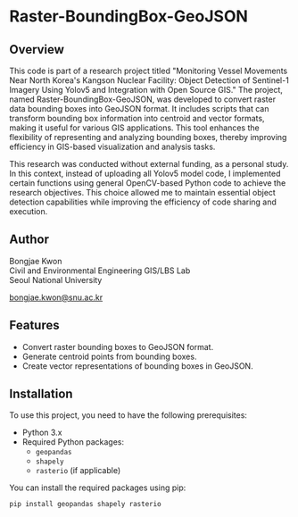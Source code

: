 # Raster-BoundingBox-GeoJSON

## Overview

This code is part of a research project titled "Monitoring Vessel Movements Near North Korea's Kangson Nuclear Facility: Object Detection of Sentinel-1 Imagery Using Yolov5 and Integration with Open Source GIS." The project, named Raster-BoundingBox-GeoJSON, was developed to convert raster data bounding boxes into GeoJSON format. It includes scripts that can transform bounding box information into centroid and vector formats, making it useful for various GIS applications. This tool enhances the flexibility of representing and analyzing bounding boxes, thereby improving efficiency in GIS-based visualization and analysis tasks.

This research was conducted without external funding, as a personal study. In this context, instead of uploading all Yolov5 model code, I implemented certain functions using general OpenCV-based Python code to achieve the research objectives. This choice allowed me to maintain essential object detection capabilities while improving the efficiency of code sharing and execution.
## Author

Bongjae Kwon  
Civil and Environmental Engineering GIS/LBS Lab  
Seoul National University

bongjae.kwon@snu.ac.kr

## Features

- Convert raster bounding boxes to GeoJSON format.
- Generate centroid points from bounding boxes.
- Create vector representations of bounding boxes in GeoJSON.

## Installation

To use this project, you need to have the following prerequisites:

- Python 3.x
- Required Python packages:
  - `geopandas`
  - `shapely`
  - `rasterio` (if applicable)

You can install the required packages using pip:

```bash
pip install geopandas shapely rasterio
